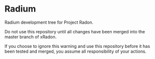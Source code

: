 # Radium
Radium development tree for Project Radon.

Do not use this repository until all changes have been merged into the master branch of xRadon.

If you choose to ignore this warning and use this repository before it has been tested and merged, you assume all responsibility of your actions.
